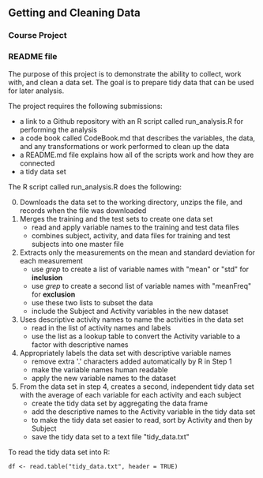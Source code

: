 ## Getting and Cleaning Data
### Course Project
### README file

The purpose of this project is to demonstrate the ability to collect, work with, and clean a data set. The goal is to prepare tidy data that can be used for later analysis. 

The project requires the following submissions:

* a link to a Github repository with an R script called run_analysis.R for performing the analysis 
* a code book called CodeBook.md that describes the variables, the data, and any transformations or work performed to clean up the data
* a README.md file explains how all of the scripts work and how they are connected  
* a tidy data set

The R script called run_analysis.R does the following:

0. Downloads the data set to the working directory, unzips the file, and records when the file was downloaded 
1. Merges the training and the test sets to create one data set
	* read and apply variable names to the training and test data files
	* combines subject, activity, and data files for training and test subjects into one master file
2. Extracts only the measurements on the mean and standard deviation for each measurement
	* use *grep* to create a list of variable names with "mean" or "std" for **inclusion**
	* use *grep* to create a second list of variable names with "meanFreq" for **exclusion**
	* use these two lists to subset the data
	* include the Subject and Activity variables in the new dataset
3. Uses descriptive activity names to name the activities in the data set
	* read in the list of activity names and labels
	* use the list as a lookup table to convert the Activity variable to a factor with descriptive names
4. Appropriately labels the data set with descriptive variable names
	* remove extra '.' characters added automatically by R in Step 1
	* make the variable names human readable
	* apply the new variable names to the dataset 
5. From the data set in step 4, creates a second, independent tidy data set with the average of each variable for each activity and each subject
	* create the tidy data set by aggregating the data frame
	* add the descriptive names to the Activity variable in the tidy data set
	* to make the tidy data set easier to read, sort by Activity and then by Subject
	* save the tidy data set to a text file "tidy_data.txt"
	
To read the tidy data set into R:
```
df <- read.table("tidy_data.txt", header = TRUE)
```
	
